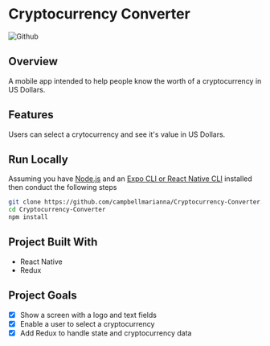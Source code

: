 # Cryptocurrency Converter

![Github](https://img.shields.io/github/languages/top/campbellmarianna/Cryptocurrency-Converter.svg)

## Overview
A mobile app intended to help people know the worth of a cryptocurrency in US Dollars.

## Features
Users can select a crytocurrency and see it's value in US Dollars.

## Run Locally
Assuming you have [Node.js](http://nodejs.org/) and an [Expo CLI or React Native CLI](https://facebook.github.io/react-native/docs/getting-started.html#content) installed then conduct the following steps

```sh
git clone https://github.com/campbellmarianna/Cryptocurrency-Converter.git
cd Cryptocurrency-Converter
npm install
```
## Project Built With
- React Native
- Redux
 
## Project Goals
- [x] Show a screen with a logo and text fields
- [x] Enable a user to select a cryptocurrency
- [x] Add Redux to handle state and cryptocurrency data